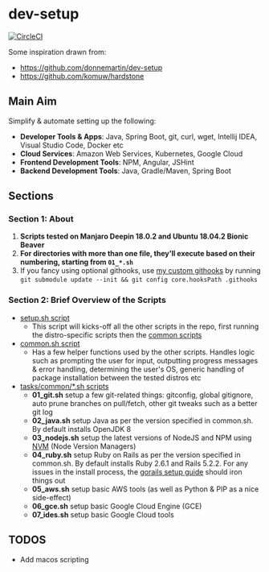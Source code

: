 dev-setup
============

[![CircleCI](https://circleci.com/gh/stephen2m/dev-setup/tree/master.svg?style=svg)](https://circleci.com/gh/stephen2m/dev-setup/tree/master)

Some inspiration drawn from:
- https://github.com/donnemartin/dev-setup
- https://github.com/komuw/hardstone

## Main Aim

Simplify & automate setting up the following:

* **Developer Tools & Apps**: Java, Spring Boot, git, curl, wget, Intellij IDEA, Visual Studio Code, Docker etc
* **Cloud Services**: Amazon Web Services, Kubernetes, Google Cloud
* **Frontend Development Tools**: NPM, Angular, JSHint
* **Backend Development Tools**: Java, Gradle/Maven, Spring Boot

## Sections

### Section 1: About

1. **Scripts tested on Manjaro Deepin 18.0.2 and Ubuntu 18.04.2 Bionic Beaver**
1. **For directories with more than one file, they'll execute based on their numbering, starting from `01_*.sh`**
3. If you fancy using optional githooks, use [my custom githooks](https://github.com/stephen2m/githooks) by running `git submodule update --init && git config core.hooksPath .githooks`

### Section 2: Brief Overview of the Scripts 

* [setup.sh script](#setup-script)
    * This script will kicks-off all the other scripts in the repo, first running the distro-specific scripts then the [common scripts](#common-tasks-scripts)
* [common.sh script](#common-script)
    * Has a few helper functions used by the other scripts.  Handles logic such as prompting the user for input, outputting progress messages & error handling, determining the user's OS, generic handling of package installation between the tested distros etc
* [tasks/common/*.sh scripts](#common-tasks-scripts)
    * **01_git.sh** setup a few git-related things: gitconfig, global gitignore, auto prune branches on pull/fetch, other git tweaks such as a better git log
    * **02_java.sh** setup Java as per the version specified in common.sh.  By default installs OpenJDK 8
    * **03_nodejs.sh** setup the latest versions of NodeJS and NPM using [NVM](https://github.com/creationix/nvm) (Node Version Managers)
    * **04_ruby.sh** setup Ruby on Rails as per the version specified in common.sh.  By default installs Ruby 2.6.1 and Rails 5.2.2.
      For any issues in the install process, the [gorails setup guide](https://gorails.com/setup) should iron things out
    * **05_aws.sh** setup basic AWS tools (as well as Python & PIP as a nice side-effect)
    * **06_gce.sh** setup basic Google Cloud Engine (GCE)
    * **07_ides.sh** setup basic Google Cloud tools

## TODOS
- Add macos scripting
